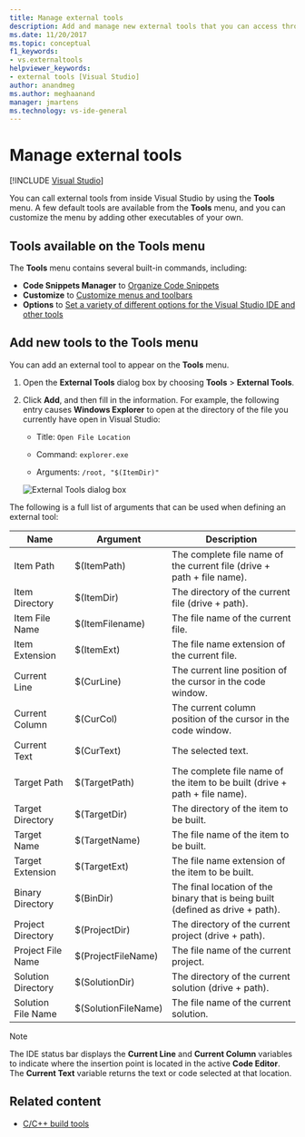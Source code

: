 ```yaml
---
title: Manage external tools
description: Add and manage new external tools that you can access through the Tools menu in the Visual Studio integrated development environment (IDE).
ms.date: 11/20/2017
ms.topic: conceptual
f1_keywords:
- vs.externaltools
helpviewer_keywords:
- external tools [Visual Studio]
author: anandmeg
ms.author: meghaanand
manager: jmartens
ms.technology: vs-ide-general
---
```

# Manage external tools

 [!INCLUDE [Visual Studio](~/includes/applies-to-version/vs-windows-only.md)]

You can call external tools from inside Visual Studio by using the **Tools** menu. A few default tools are available from the **Tools** menu, and you can customize the menu by adding other executables of your own.

## Tools available on the Tools menu

The **Tools** menu contains several built-in commands, including:

* **Code Snippets Manager** to [Organize Code Snippets](code-snippets.md)
* **Customize** to [Customize menus and toolbars](how-to-customize-menus-and-toolbars-in-visual-studio.md)
* **Options** to [Set a variety of different options for the Visual Studio IDE and other tools](reference/options-dialog-box-visual-studio.md)

## Add new tools to the Tools menu

You can add an external tool to appear on the **Tools** menu.

1. Open the **External Tools** dialog box by choosing **Tools** > **External Tools**.

1. Click **Add**, and then fill in the information. For example, the following entry causes **Windows Explorer** to open at the directory of the file you currently have open in Visual Studio:

   * Title: `Open File Location`

   * Command: `explorer.exe`

   * Arguments: `/root, "$(ItemDir)"`

   ![External Tools dialog box](media/external-tools-dialog.png)

The following is a full list of arguments that can be used when defining an external tool:

|Name|Argument|Description|
|----------|--------------|-----------------|
|Item Path|$(ItemPath)|The complete file name of the current file (drive + path + file name).|
|Item Directory|$(ItemDir)|The directory of the current file (drive + path).|
|Item File Name|$(ItemFilename)|The file name of the current file.|
|Item Extension|$(ItemExt)|The file name extension of the current file.|
|Current Line|$(CurLine)|The current line position of the cursor in the code window.|
|Current Column|$(CurCol)|The current column position of the cursor in the code window.|
|Current Text|$(CurText)|The selected text.|
|Target Path|$(TargetPath)|The complete file name of the item to be built (drive + path + file name).|
|Target Directory|$(TargetDir)|The directory of the item to be built.|
|Target Name|$(TargetName)|The file name of the item to be built.|
|Target Extension|$(TargetExt)|The file name extension of the item to be built.|
|Binary Directory|$(BinDir)|The final location of the binary that is being built (defined as drive + path).|
|Project Directory|$(ProjectDir)|The directory of the current project (drive + path).|
|Project File Name|$(ProjectFileName)|The file name of the current project.|
|Solution Directory|$(SolutionDir)|The directory of the current solution (drive + path).|
|Solution File Name|$(SolutionFileName)|The file name of the current solution.|

> [!NOTE]
> The IDE status bar displays the **Current Line** and **Current Column** variables to indicate where the insertion point is located in the active **Code Editor**. The **Current Text** variable returns the text or code selected at that location.

## Related content

- [C/C++ build tools](/cpp/build/reference/c-cpp-build-tools)
